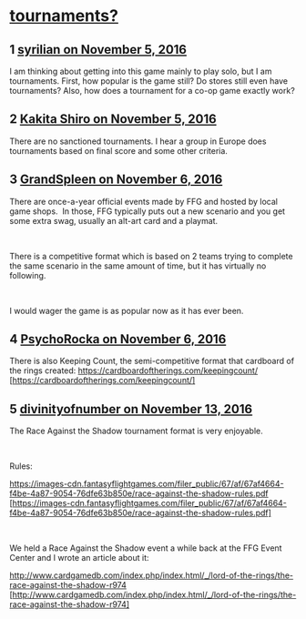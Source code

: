 # [tournaments?](https://community.fantasyflightgames.com/topic/234092-tournaments/)

## 1 [syrilian on November 5, 2016](https://community.fantasyflightgames.com/topic/234092-tournaments/?do=findComment&comment=2490015)

I am thinking about getting into this game mainly to play solo, but I am tournaments. First, how popular is the game still? Do stores still even have tournaments? Also, how does a tournament for a co-op game exactly work?

## 2 [Kakita Shiro on November 5, 2016](https://community.fantasyflightgames.com/topic/234092-tournaments/?do=findComment&comment=2490029)

There are no sanctioned tournaments. I hear a group in Europe does tournaments based on final score and some other criteria.

## 3 [GrandSpleen on November 6, 2016](https://community.fantasyflightgames.com/topic/234092-tournaments/?do=findComment&comment=2490218)

There are once-a-year official events made by FFG and hosted by local game shops.  In those, FFG typically puts out a new scenario and you get some extra swag, usually an alt-art card and a playmat.

 

There is a competitive format which is based on 2 teams trying to complete the same scenario in the same amount of time, but it has virtually no following. 

 

I would wager the game is as popular now as it has ever been.

## 4 [PsychoRocka on November 6, 2016](https://community.fantasyflightgames.com/topic/234092-tournaments/?do=findComment&comment=2490224)

There is also Keeping Count, the semi-competitive format that cardboard of the rings created:
https://cardboardoftherings.com/keepingcount/ [https://cardboardoftherings.com/keepingcount/]

## 5 [divinityofnumber on November 13, 2016](https://community.fantasyflightgames.com/topic/234092-tournaments/?do=findComment&comment=2499573)

The Race Against the Shadow tournament format is very enjoyable. 

 

Rules: 

https://images-cdn.fantasyflightgames.com/filer_public/67/af/67af4664-f4be-4a87-9054-76dfe63b850e/race-against-the-shadow-rules.pdf [https://images-cdn.fantasyflightgames.com/filer_public/67/af/67af4664-f4be-4a87-9054-76dfe63b850e/race-against-the-shadow-rules.pdf]

 

We held a Race Against the Shadow event a while back at the FFG Event Center and I wrote an article about it:

http://www.cardgamedb.com/index.php/index.html/_/lord-of-the-rings/the-race-against-the-shadow-r974 [http://www.cardgamedb.com/index.php/index.html/_/lord-of-the-rings/the-race-against-the-shadow-r974]

